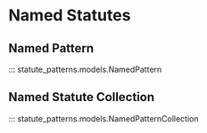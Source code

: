 # Named Statutes

## Named Pattern

::: statute_patterns.models.NamedPattern

## Named Statute Collection

::: statute_patterns.models.NamedPatternCollection
